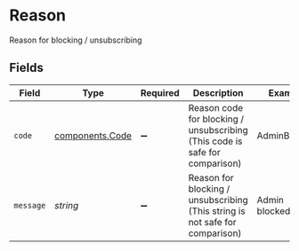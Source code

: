 # Reason

Reason for blocking / unsubscribing


## Fields

| Field                                                                        | Type                                                                         | Required                                                                     | Description                                                                  | Example                                                                      |
| ---------------------------------------------------------------------------- | ---------------------------------------------------------------------------- | ---------------------------------------------------------------------------- | ---------------------------------------------------------------------------- | ---------------------------------------------------------------------------- |
| `code`                                                                       | [components.Code](../../models/components/code.md)                           | :heavy_minus_sign:                                                           | Reason code for blocking / unsubscribing (This code is safe for comparison)  | AdminBlocked                                                                 |
| `message`                                                                    | *string*                                                                     | :heavy_minus_sign:                                                           | Reason for blocking / unsubscribing (This string is not safe for comparison) | Admin blocked                                                                |